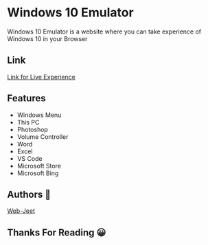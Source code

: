 
# Windows 10 Emulator

Windows 10 Emulator is a website where you can take experience of Windows 10 in your Browser


## Link 
[Link for Live Experience](https://win10.webjeet.me)


## Features

- Windows Menu
- This PC
- Photoshop
- Volume Controller
- Word
- Excel
- VS Code
- Microsoft Store
- Microsoft Bing



## Authors 👨

 [Web-Jeet](https://www.github.com/Web-Jit)


##  Thanks For Reading 😀


